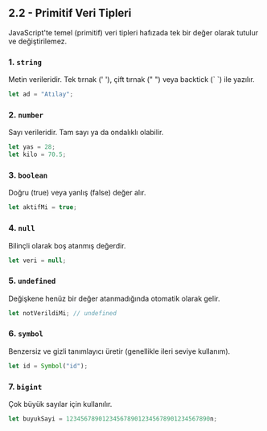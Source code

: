 
## 2.2 - Primitif Veri Tipleri

JavaScript'te temel (primitif) veri tipleri hafızada tek bir değer olarak tutulur ve değiştirilemez.

### 1. `string`

Metin verileridir. Tek tırnak (' '), çift tırnak (" ") veya backtick (\` \`) ile yazılır.

```js
let ad = "Atılay";
```

### 2. `number`

Sayı verileridir. Tam sayı ya da ondalıklı olabilir.

```js
let yas = 28;
let kilo = 70.5;
```

### 3. `boolean`

Doğru (true) veya yanlış (false) değer alır.

```js
let aktifMi = true;
```

### 4. `null`

Bilinçli olarak boş atanmış değerdir.

```js
let veri = null;
```

### 5. `undefined`

Değişkene henüz bir değer atanmadığında otomatik olarak gelir.

```js
let notVerildiMi; // undefined
```

### 6. `symbol`

Benzersiz ve gizli tanımlayıcı üretir (genellikle ileri seviye kullanım).

```js
let id = Symbol("id");
```

### 7. `bigint`

Çok büyük sayılar için kullanılır.

```js
let buyukSayi = 1234567890123456789012345678901234567890n;
```
